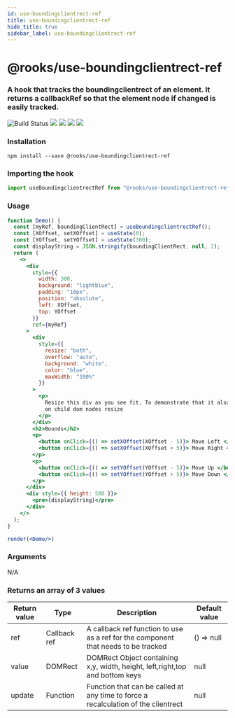 ```yaml
---
id: use-boundingclientrect-ref
title: use-boundingclientrect-ref
hide_title: true
sidebar_label: use-boundingclientrect-ref
---
```


# @rooks/use-boundingclientrect-ref

### A hook that tracks the boundingclientrect of an element. It returns a callbackRef so that the element node if changed is easily tracked.

![Build Status](https://github.com/imbhargav5/rooks/workflows/Node%20CI/badge.svg) ![](https://img.shields.io/npm/v/@rooks/use-boundingclientrect-ref/latest.svg) ![](https://img.shields.io/npm/l/@rooks/use-boundingclientrect-ref.svg) ![](https://img.shields.io/bundlephobia/min/@rooks/use-boundingclientrect-ref.svg) ![](https://img.shields.io/david/imbhargav5/rooks.svg?path=packages%2Fboundingclientrect-ref)



### Installation

    npm install --save @rooks/use-boundingclientrect-ref

### Importing the hook

```javascript
import useBoundingclientrectRef from "@rooks/use-boundingclientrect-ref"
```

### Usage

```jsx
function Demo() {
  const [myRef, boundingClientRect] = useBoundingclientrectRef();
  const [XOffset, setXOffset] = useState(0);
  const [YOffset, setYOffset] = useState(300);
  const displayString = JSON.stringify(boundingClientRect, null, 2);
  return (
    <>
      <div
        style={{
          width: 300,
          background: "lightblue",
          padding: "10px",
          position: "absolute",
          left: XOffset,
          top: YOffset
        }}
        ref={myRef}
      >
        <div
          style={{
            resize: "both",
            overflow: "auto",
            background: "white",
            color: "blue",
            maxWidth: "100%"
          }}
        >
          <p>
            Resize this div as you see fit. To demonstrate that it also updates
            on child dom nodes resize
          </p>
        </div>
        <h2>Bounds</h2>
        <p>
          <button onClick={() => setXOffset(XOffset - 5)}> Move Left </button>
          <button onClick={() => setXOffset(XOffset + 5)}> Move Right </button>
        </p>
        <p>
          <button onClick={() => setYOffset(YOffset - 5)}> Move Up </button>
          <button onClick={() => setYOffset(YOffset + 5)}> Move Down </button>
        </p>
      </div>
      <div style={{ height: 500 }}>
        <pre>{displayString}</pre>
      </div>
    </>
  );
}

render(<Demo/>)
```

### Arguments

N/A

### Returns an array of 3 values

| Return value | Type         | Description                                                                        | Default value |
| ------------ | ------------ | ---------------------------------------------------------------------------------- | ------------- |
| ref          | Callback ref | A callback ref function to use as a ref for the component that needs to be tracked | () => null    |
| value        | DOMRect      | DOMRect Object containing x,y, width, height, left,right,top and bottom keys       | null          |
| update       | Function     | Function that can be called at any time to force a recalculation of the clientrect | null          |

    